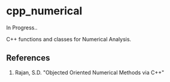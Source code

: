 # cpp_numerical

In Progress..

C++ functions and classes for Numerical Analysis.

## References

1. Rajan, S.D. "Objected Oriented Numerical Methods via C++" 
